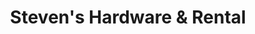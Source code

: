 ---
title: "Steven's Hardware & Rental"
url: /sabattus/stevens-hardware-and-rental/
shop: hardware
---
